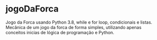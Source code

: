 # jogoDaForca
Jogo da Forca usando Python 3.8, while e for loop, condicionais e listas.
Mecânica de um jogo da forca de forma simples, utilizando apenas conceitos inicias de lógica de programação e Python.
